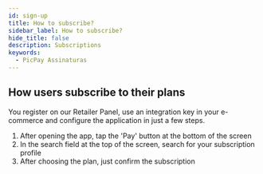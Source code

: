 ```yaml
---
id: sign-up
title: How to subscribe?
sidebar_label: How to subscribe?
hide_title: false
description: Subscriptions
keywords:
  - PicPay Assinaturas
---
```


## How users subscribe to their plans

You register on our Retailer Panel, use an integration key in your e-commerce and configure the application in just a few steps.

1. After opening the app, tap the 'Pay' button at the bottom of the screen
2. In the search field at the top of the screen, search for your subscription profile
3. After choosing the plan, just confirm the subscription
